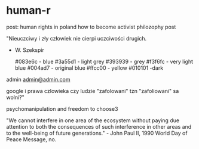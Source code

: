 # human-r

post:
human rights in poland
how to become activist
philozophy post

"Nieuczciwy i zły człowiek
nie cierpi uczciwości drugich.

- W. Szekspir

  #083e6c - blue
  #3a55d1 - light grey
  #393939 - grey
  #f3f6fc - very light blue
  #004ad7 - original blue
  #ffcc00 - yellow
  #010101 -dark

admin admin@admin.com

google i prawa czlowieka
czy ludzie "zafolowani" tzn "zafoliowani" sa wolni?"

psychomanipulation and freedom to choose3

"We cannot interfere in one area of the ecosystem without paying due attention to both the consequences of such interference in other areas and to the well-being of future generations." - John Paul II, 1990 World Day of Peace Message, no.
